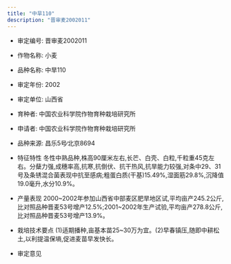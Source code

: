 ```yaml
---
title: "中旱110"
description: "晋审麦2002011"
---
```

* 审定编号:  晋审麦2002011

*  作物名称:  小麦

*  品种名称:  中旱110

*  审定年份:  2002

*  审定单位:  山西省

* 育种者:  中国农业科学院作物育种栽培研究所

*  申请者:  中国农业科学院作物育种栽培研究所

*  品种来源:  昌乐5号∕北京8694

*  特征特性
冬性中熟品种,株高90厘米左右,长芒、白壳、白粒,千粒重45克左右。分蘖力强,成穗率高,抗寒,抗倒伏、抗干热风,抗旱能力较强,对条中29、31号及条锈混合菌表现中抗至感病;粗蛋白质(干基)15.49%,湿面筋29.8%,沉降值19.0毫升,水分10.9%。

*  产量表现
2000~2002年参加山西省中部麦区肥旱地区试,平均亩产245.2公斤,比对照品种晋麦53号增产12.5%;2001~2002年生产试验,平均亩产278.8公斤,比对照品种晋麦53号增产13.9%。

*  栽培技术要点
(1)适期播种,亩基本苗25~30万为宜。(2)早春镇压,随即中耕松土,以利提温保墒,促进麦苗早发快长。

*  审定意见

